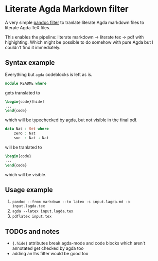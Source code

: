 # Literate Agda Markdown filter

A very simple [pandoc filter](https://pandoc.org/filters.html) to tranlate literate Agda markdown files to literate Agda TeX files.

This enables the pipeline: literate markdown -> literate tex -> pdf with highighting.
Which might be possible to do somehow with pure Agda but I couldn't find it immediately.

## Syntax example

Everything but `agda` codeblocks is left as is.

```agda {.hide}
module README where
```

gets translated to

```latex
\begin{code}[hide]
...
\end{code}
```

which will be typechecked by agda, but not visible in the final pdf.


```agda
data Nat : Set where
    zero : Nat
    suc  : Nat → Nat
```

will be tranlated to

```latex
\begin{code}
...
\end{code}
```

which will be visible.

## Usage example

1. `pandoc --from markdown --to latex -s input.lagda.md -o input.lagda.tex`
2. `agda --latex input.lagda.tex`
3. `pdflatex input.tex`


## TODOs and notes

* `{.hide}` attributes break agda-mode and code blocks which aren't annotated get checked by agda too
* adding an lhs filter would be good too
